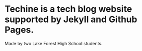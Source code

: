Techine is a tech blog website supported by Jekyll and Github Pages.
================
Made by two Lake Forest High School students.
